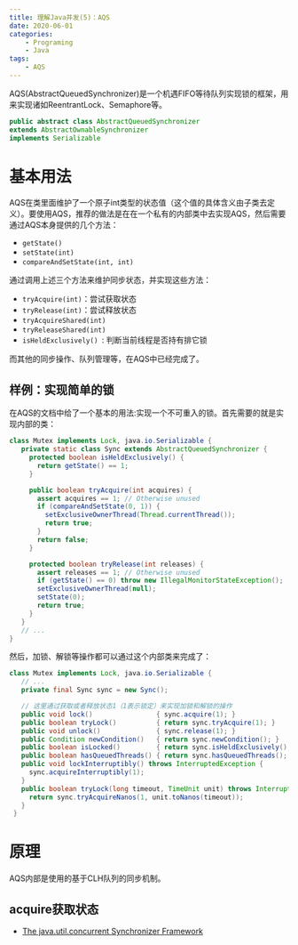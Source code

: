```yaml
---
title: 理解Java并发(5)：AQS
date: 2020-06-01
categories:  
    - Programing
    - Java
tags:
    - AQS
---
```

AQS(AbstractQueuedSynchronizer)是一个机遇FIFO等待队列实现锁的框架，用来实现诸如ReentrantLock、Semaphore等。

```java
public abstract class AbstractQueuedSynchronizer
extends AbstractOwnableSynchronizer
implements Serializable
```
<!-- more -->

# 基本用法

AQS在类里面维护了一个原子int类型的状态值（这个值的具体含义由子类去定义）。要使用AQS，推荐的做法是在在一个私有的内部类中去实现AQS，然后需要通过AQS本身提供的几个方法：

* `getState()`
* `setState(int)`
* `compareAndSetState(int, int)`

通过调用上述三个方法来维护同步状态，并实现这些方法：

* `tryAcquire(int)`：尝试获取状态
* `tryRelease(int)`：尝试释放状态
* `tryAcquireShared(int)`
* `tryReleaseShared(int)`
* `isHeldExclusively() `: 判断当前线程是否持有排它锁

而其他的同步操作、队列管理等，在AQS中已经完成了。

## 样例：实现简单的锁

在AQS的文档中给了一个基本的用法:实现一个不可重入的锁。首先需要的就是实现内部的类：
```java
class Mutex implements Lock, java.io.Serializable {
   private static class Sync extends AbstractQueuedSynchronizer {
     protected boolean isHeldExclusively() {
       return getState() == 1;
     }

     public boolean tryAcquire(int acquires) {
       assert acquires == 1; // Otherwise unused
       if (compareAndSetState(0, 1)) {
         setExclusiveOwnerThread(Thread.currentThread());
         return true;
       }
       return false;
     }

     protected boolean tryRelease(int releases) {
       assert releases == 1; // Otherwise unused
       if (getState() == 0) throw new IllegalMonitorStateException();
       setExclusiveOwnerThread(null);
       setState(0);
       return true;
     }
   }
   // ...
}
```
然后，加锁、解锁等操作都可以通过这个内部类来完成了：
```java
class Mutex implements Lock, java.io.Serializable {
   // ...
   private final Sync sync = new Sync();

   // 这里通过获取或者释放状态1（1表示锁定）来实现加锁和解锁的操作
   public void lock()                { sync.acquire(1); }
   public boolean tryLock()          { return sync.tryAcquire(1); }
   public void unlock()              { sync.release(1); }
   public Condition newCondition()   { return sync.newCondition(); }
   public boolean isLocked()         { return sync.isHeldExclusively(); }
   public boolean hasQueuedThreads() { return sync.hasQueuedThreads(); }
   public void lockInterruptibly() throws InterruptedException {
     sync.acquireInterruptibly(1);
   }
   public boolean tryLock(long timeout, TimeUnit unit) throws InterruptedException {
     return sync.tryAcquireNanos(1, unit.toNanos(timeout));
   }
 }
```
# 原理

AQS内部是使用的基于CLH队列的同步机制。

## acquire获取状态

* [The java.util.concurrent Synchronizer Framework](http://gee.cs.oswego.edu/dl/papers/aqs.pdf)